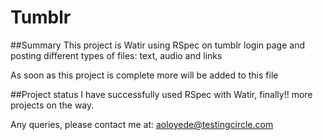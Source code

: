 Tumblr
======

##Summary 
This project is Watir using RSpec on tumblr login page and posting different types of files: text, audio and links 

As soon as this project is complete more will be added to this file


##Project status 
I have successfully used RSpec with Watir, finally!! more projects on the way. 

Any queries, please contact me at: <aoloyede@testingcircle.com>